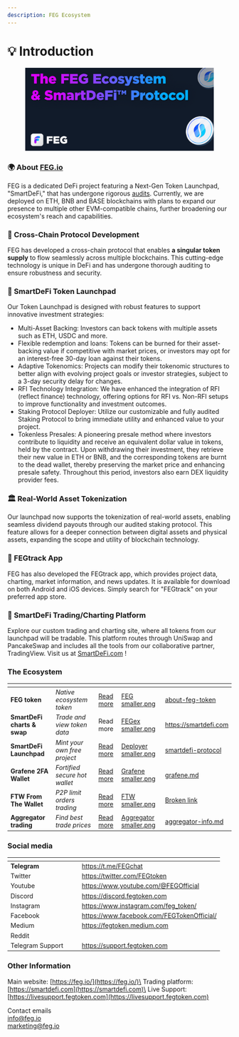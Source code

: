 ```yaml
---
description: FEG Ecosystem
---
```


# 💡 Introduction

<figure><img src=".gitbook/assets/Screenshot_9.png" alt=""><figcaption></figcaption></figure>

### 🌍 About [FEG.io](https://fegtoken.com/)&#x20;

FEG is a dedicated DeFi project featuring a Next-Gen Token Launchpad, "SmartDeFi," that has undergone rigorous [audits](welcome/security-audits.md). Currently, we are deployed on ETH, BNB and BASE blockchains with plans to expand our presence to multiple other EVM-compatible chains, further broadening our ecosystem's reach and capabilities.

### 🌉 Cross-Chain Protocol Development

FEG has developed a cross-chain protocol that enables **a singular token supply** to flow seamlessly across multiple blockchains. This cutting-edge technology is unique in DeFi and has undergone thorough auditing to ensure robustness and security.

### 💼 SmartDeFi Token Launchpad

Our Token Launchpad is designed with robust features to support innovative investment strategies:

* Multi-Asset Backing: Investors can back tokens with multiple assets such as ETH, USDC and more.
* Flexible redemption and loans: Tokens can be burned for their asset-backing value if competitive with market prices, or investors may opt for an interest-free 30-day loan against their tokens.
* Adaptive Tokenomics: Projects can modify their tokenomic structures to better align with evolving project goals or investor strategies, subject to a 3-day security delay for changes.
* RFI Technology Integration: We have enhanced the integration of RFI (reflect finance) technology, offering options for RFI vs. Non-RFI setups to improve functionality and investment outcomes.
* Staking Protocol Deployer: Utilize our customizable and fully audited Staking Protocol to bring immediate utility and enhanced value to your project.
* Tokenless Presales: A pioneering presale method where investors contribute to liquidity and receive an equivalent dollar value in tokens, held by the contract. Upon withdrawing their investment, they retrieve their new value in ETH or BNB, and the corresponding tokens are burnt to the dead wallet, thereby preserving the market price and enhancing presale safety. Throughout this period, investors also earn DEX liquidity provider fees.

### 🏛 Real-World Asset Tokenization

Our launchpad now supports the tokenization of real-world assets, enabling seamless dividend payouts through our audited staking protocol. This feature allows for a deeper connection between digital assets and physical assets, expanding the scope and utility of blockchain technology.

### 📱 FEGtrack App

FEG has also developed the FEGtrack app, which provides project data, charting, market information, and news updates. It is available for download on both Android and iOS devices. Simply search for "FEGtrack" on your preferred app store.&#x20;

### 🔗 SmartDeFi Trading/Charting Platform

Explore our custom trading and charting site, where all tokens from our launchpad will be tradable. This platform routes through UniSwap and PancakeSwap and includes all the tools from our collaborative partner, TradingView. Visit us at [SmartDeFi.com](https://smartdefi.com) !

### The Ecosystem

<table data-view="cards" data-full-width="false"><thead><tr><th></th><th></th><th></th><th data-hidden data-card-cover data-type="files"></th><th data-hidden data-card-target data-type="content-ref"></th></tr></thead><tbody><tr><td><strong>FEG token</strong></td><td><em>Native ecosystem token</em></td><td><a href="feg-smartdefi-tm/about-feg-token/">Read more</a></td><td><a href=".gitbook/assets/FEG smaller.png">FEG smaller.png</a></td><td><a href="feg-smartdefi-tm/about-feg-token/">about-feg-token</a></td></tr><tr><td><strong>SmartDeFi charts &#x26; swap</strong></td><td><em>Trade and view token data</em></td><td>Read more</td><td><a href=".gitbook/assets/FEGex smaller.png">FEGex smaller.png</a></td><td><a href="https://smartdefi.com">https://smartdefi.com</a></td></tr><tr><td><strong>SmartDeFi Launchpad</strong></td><td><em>Mint your own free project</em></td><td><a href="smartdefi-tm-platform/smartdefi-protocol/">Read more</a></td><td><a href=".gitbook/assets/Deployer smaller.png">Deployer smaller.png</a></td><td><a href="smartdefi-tm-platform/smartdefi-protocol/">smartdefi-protocol</a></td></tr><tr><td><strong>Grafene 2FA Wallet</strong></td><td><em>Fortified secure hot wallet</em></td><td><a href="grafene/grafene.md">Read more</a></td><td><a href=".gitbook/assets/Grafene smaller.png">Grafene smaller.png</a></td><td><a href="grafene/grafene.md">grafene.md</a></td></tr><tr><td><strong>FTW From The Wallet</strong></td><td><em>P2P limit orders trading</em></td><td><a href="broken-reference">Read more</a></td><td><a href=".gitbook/assets/FTW smaller.png">FTW smaller.png</a></td><td><a href="broken-reference">Broken link</a></td></tr><tr><td><strong>Aggregator trading</strong></td><td><em>Find best trade prices</em></td><td><a href="aggregator/aggregator-info.md">Read more</a></td><td><a href=".gitbook/assets/Aggregator smaller.png">Aggregator smaller.png</a></td><td><a href="aggregator/aggregator-info.md">aggregator-info.md</a></td></tr></tbody></table>

### Social media

<table data-view="cards"><thead><tr><th></th><th data-hidden></th><th data-hidden></th><th data-hidden data-card-target data-type="content-ref"></th></tr></thead><tbody><tr><td><strong>Telegram</strong></td><td></td><td></td><td><a href="https://t.me/FEGchat"> https://t.me/FEGchat</a></td></tr><tr><td>Twitter</td><td></td><td></td><td><a href="https://twitter.com/FEGtoken"> https://twitter.com/FEGtoken</a></td></tr><tr><td>Youtube</td><td></td><td></td><td><a href="https://www.youtube.com/@FEGOfficial">https://www.youtube.com/@FEGOfficial </a></td></tr><tr><td>Discord</td><td></td><td></td><td><a href="https://discord.fegtoken.com">https://discord.fegtoken.com</a></td></tr><tr><td>Instagram</td><td></td><td></td><td><a href="https://www.instagram.com/feg_token/">https://www.instagram.com/feg_token/ </a></td></tr><tr><td>Facebook</td><td></td><td></td><td><a href="https://www.facebook.com/FEGTokenOfficial/">https://www.facebook.com/FEGTokenOfficial/ </a></td></tr><tr><td>Medium</td><td></td><td></td><td><a href="https://fegtoken.medium.com">https://fegtoken.medium.com</a></td></tr><tr><td>Reddit</td><td></td><td></td><td></td></tr><tr><td>Telegram Support</td><td></td><td></td><td><a href="https://support.fegtoken.com">https://support.fegtoken.com</a></td></tr></tbody></table>

### Other Information

Main website: [https://feg.io/](https://feg.io/)\
Trading platform: [https://smartdefi.com](https://smartdefi.com)\
Live Support: [https://livesupport.fegtoken.com](https://livesupport.fegtoken.com)

Contact emails\
[info@feg.io](mailto:info@feg.io)\
[marketing@feg.io](mailto:marketing@feg.io)
